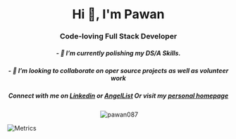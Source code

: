 <h1 align="center">Hi 👋, I'm Pawan</h1>
<h3 align="center">Code-loving Full Stack Developer</h3>

<h5 align="center">
- 🌱 I’m currently polishing my DS/A Skills.
</h5>

<h5 align="center">
- 👯 I’m looking to collaborate on oper source projects as well as volunteer work
</h5>

<h5 align="center">Connect with me on 
  <a href="https://linkedin.com/in/pawanchahal" target="blank">Linkedin</a> or <a href="https://angel.co/u/pawan-chahal">AngelList</a>
  Or visit my <a href="http://www.google.com">personal homepage</a>
</h5>

<p align="center">&nbsp;<img align="center" src="https://github-readme-stats.vercel.app/api?username=pawan087&show_icons=true&theme=dark&locale=en" alt="pawan087" /></p>

![Metrics](https://metrics.lecoq.io/Pawan087?template=classic&base.header=0&base.activity=0&base.community=0&base.repositories=0&base.metadata=0&isocalendar=1&languages=1&achievements=1&isocalendar.duration=half-year&languages.limit=8&languages.sections=most-used&languages.colors=github&languages.threshold=0%25&languages.indepth=false&languages.analysis.timeout=15&languages.categories=markup%2C%20programming&languages.recent.categories=markup%2C%20programming&languages.recent.load=300&languages.recent.days=14&achievements.threshold=C&achievements.secrets=true&achievements.display=detailed&achievements.limit=0&config.timezone=America%2FLos_Angeles)



<!--
**pawan087/pawan087** is a ✨ _special_ ✨ repository because its `README.md` (this file) appears on your GitHub profile.

Here are some ideas to get you started:

- 🔭 I’m currently working on ...
- 🌱 I’m currently learning ...
- 👯 I’m looking to collaborate on ...
- 🤔 I’m looking for help with ...
- 💬 Ask me about ...
- 📫 How to reach me: ...
- 😄 Pronouns: ...
- ⚡ Fun fact: ...
-->
